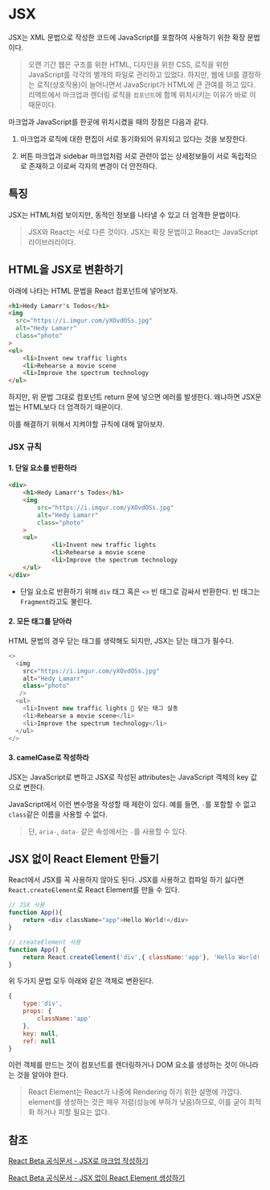 # JSX

JSX는 XML 문법으로 작성한 코드에 JavaScript를 포함하여 사용하기 위한 확장 문법이다.

> 오랜 기간 웹은 구조를 위한 HTML, 디자인을 위한 CSS, 로직을 위한 JavaScript를 각각의 별개의 파일로 관리하고 있었다. 하지만, 웹에 UI를 결정하는 로직(상호작용)이 늘어나면서 JavaScript가 HTML에 큰 관여를 하고 있다. 리액트에서 마크업과 렌더링 로직을 `컴포넌트`에 함께 위치시키는 이유가 바로 이 때문이다.

마크업과 JavaScript를 한곳에 위치시켰을 때의 장점은 다음과 같다.

1. 마크업과 로직에 대한 편집이 서로 동기화되어 유지되고 있다는 것을 보장한다.

2. 버튼 마크업과 sidebar 마크업처럼 서로 관련이 없는 상세정보들이 서로 독립적으로 존재하고 이로써 각자의 변경이 더 안전하다.

## 특징

JSX는 HTML처럼 보이지만, 동적인 정보를 나타낼 수 있고 더 엄격한 문법이다.

> JSX와 React는 서로 다른 것이다. JSX는 확장 문법이고 React는 JavaScript 라이브러리이다.

## HTML을 JSX로 변환하기

아래에 나타는 HTML 문법을 React 컴포넌트에 넣어보자.

```html
<h1>Hedy Lamarr's Todos</h1>
<img
  src="https://i.imgur.com/yXOvdOSs.jpg"
  alt="Hedy Lamarr"
  class="photo"
>
<ul>
    <li>Invent new traffic lights
    <li>Rehearse a movie scene
    <li>Improve the spectrum technology
</ul>
```

하지만, 위 문법 그대로 컴포넌트 return 문에 넣으면 에러를 발생한다. 왜냐하면 JSX문법는 HTML보다 더 엄격하기 때문이다.

이를 해결하기 위해서 지켜야할 규칙에 대해 알아보자.

### JSX 규칙

#### 1. 단일 요소를 반환하라

```html
<div>
	<h1>Hedy Lamarr's Todos</h1>
	<img
		src="https://i.imgur.com/yXOvdOSs.jpg"
		alt="Hedy Lamarr"
		class="photo"
	>
	<ul>
			<li>Invent new traffic lights
			<li>Rehearse a movie scene
			<li>Improve the spectrum technology
	</ul>
</div>
```

- 단일 요소로 반환하기 위해 `div` 태그 혹은 `<>` 빈 태그로 감싸서 반환한다. 빈 태그는 `Fragment`라고도 불린다.

#### 2. 모든 태그를 닫아라

HTML 문법의 경우 닫는 태그를 생략해도 되지만, JSX는 닫는 태그가 필수다.

```js
<>
  <img
    src="https://i.imgur.com/yXOvdOSs.jpg"
    alt="Hedy Lamarr"
    class="photo"
   />
  <ul>
    <li>Invent new traffic lights 🚨 닫는 태그 실종
    <li>Rehearse a movie scene</li>
    <li>Improve the spectrum technology</li>
  </ul>
</>
```

#### 3. camelCase로 작성하라

JSX는 JavaScript로 변하고 JSX로 작성된 attributes는 JavaScript 객체의 key 값으로 변한다.

JavaScript에서 이런 변수명을 작성할 때 제한이 있다. 예를 들면, `-`를 포함할 수 없고 `class`같은 이름을 사용할 수 없다.

> 단, `aria-`, `data-` 같은 속성에서는 `-`를 사용할 수 있다.

## JSX 없이 React Element 만들기

React에서 JSX를 꼭 사용하지 않아도 된다. JSX를 사용하고 컴파일 하기 싫다면 `React.createElement`로 React Element를 만들 수 있다.

```js
// JSX 사용
function App(){
	return <div className="app">Hello World!</div>
}

// createElement 사용
function App() {
	return React.createElement('div',{ className:'app'}, 'Hello World!')
}
```

위 두가지 문법 모두 아래와 같은 객체로 변환된다.

```js
{
	type:'div',
	props: {
		className:'app'
	},
	key: null,
	ref: null
}
```

이런 객체를 만드는 것이 컴포넌트를 렌더링하거나 DOM 요소를 생성하는 것이 아니라는 것을 알아야 한다.

> React Element는 React가 나중에 Rendering 하기 위한 설명에 가깝다. element를 생성하는 것은 매우 저렴(성능에 부하가 낮음)하므로, 이를 굳이 최적화 하거나 피할 필요는 없다.

## 참조

[React Beta 공식문서 - JSX로 마크업 작성하기](https://react.dev/learn/writing-markup-with-jsx)

[React Beta 공식문서 - JSX 없이 React Element 생성하기](https://react.dev/reference/react/createElement#usage)